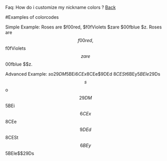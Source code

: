 Faq: How do i customize my nickname colors ?
[Back](#nickname.md)

#Examples of colorcodes

Simple Example:
Roses are $f00red, $f0fViolets $zare $00fblue $z.
Roses are $$f00red, $$f0fViolets $$zare $$00fblue $$z.

Advanced Example:
$s$o$29DM$5BEi$6CEx$8CEe$9DEd  $8CESt$6BEy$5BEle$29Ds
$$s$$o$$29DM$$5BEi$$6CEx$$8CEe$$9DEd  $$8CESt$$6BEy$$5BEle$$29Ds 
